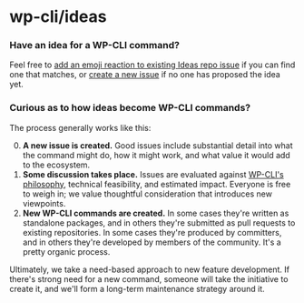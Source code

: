 wp-cli/ideas
============

### Have an idea for a WP-CLI command?

Feel free to [add an emoji reaction to existing Ideas repo issue](https://github.com/wp-cli/ideas/issues?q=is%3Aissue+is%3Aopen+sort%3Areactions-%2B1-desc) if you can find one that matches, or [create a new issue](https://github.com/wp-cli/ideas/issues/new) if no one has proposed the idea yet.

### Curious as to how ideas become WP-CLI commands?

The process generally works like this:

0. **A new issue is created.** Good issues include substantial detail into what the command might do, how it might work, and what value it would add to the ecosystem.
1. **Some discussion takes place.** Issues are evaluated against [WP-CLI's philosophy](https://make.wordpress.org/cli/handbook/philosophy/), technical feasibility, and estimated impact. Everyone is free to weigh in; we value thoughtful consideration that introduces new viewpoints.
2. **New WP-CLI commands are created.** In some cases they're written as standalone packages, and in others they're submitted as pull requests to existing repositories. In some cases they're produced by committers, and in others they're developed by members of the community. It's a pretty organic process.

Ultimately, we take a need-based approach to new feature development. If there's strong need for a new command, someone will take the initiative to create it, and we'll form a long-term maintenance strategy around it.
